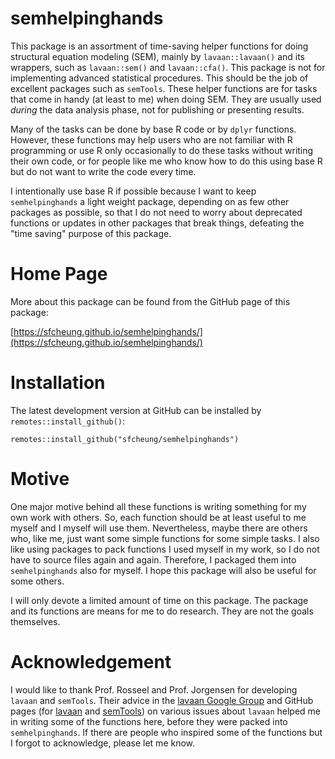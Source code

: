 # semhelpinghands

This package is an assortment of time-saving helper functions for doing structural
equation modeling
(SEM), mainly by `lavaan::lavaan()` and its wrappers, such as
`lavaan::sem()` and `lavaan::cfa()`. This package is not for implementing
advanced statistical procedures. This should be the job of excellent
packages such as `semTools`. These helper functions are for tasks that come
in handy (at least to me) when doing SEM. They are
usually used *during* the data analysis phase, not for publishing
or presenting results.

Many of the tasks can be done by base R code or by `dplyr` functions.
However, these functions may help users who are not familiar with
R programming or use R only occasionally to do these tasks
without writing their own code, or for people like me who know
how to do this using base R but do not want to write the code every
time.

I intentionally use base R if possible because I want to keep
`semhelpinghands` a light weight package, depending on as few
other packages as possible, so that I do not need to worry about
deprecated functions or updates in other packages that break things,
defeating the "time saving" purpose of this package.

# Home Page

More about this package can be found from the GitHub page of this package:

[https://sfcheung.github.io/semhelpinghands/](https://sfcheung.github.io/semhelpinghands/)

# Installation

The latest development version at GitHub can be installed by `remotes::install_github()`:

```
remotes::install_github("sfcheung/semhelpinghands")
```

# Motive

One major motive behind all these functions
is writing something for my own work
with others. So,
each function should be at least useful
to me myself and I myself will use them.
Nevertheless, maybe there are others
who, like me, just want some simple
functions for some simple tasks. I
also like using packages to pack functions
I used myself in my work, so I do not have to
source files again and again. Therefore,
I packaged them into `semhelpinghands`
also for myself.
I hope this package will also be useful
for some others.

I will only devote a limited amount of
time on this package. The package and
its functions are means for me to do
research. They are not the goals
themselves.

# Acknowledgement

I would like to thank Prof. Rosseel and
Prof. Jorgensen for developing `lavaan`
and `semTools`. Their advice in the
[lavaan Google Group](https://groups.google.com/g/lavaan?pli=1)
and GitHub pages (for [lavaan](https://github.com/yrosseel/lavaan)
and [semTools](https://github.com/simsem/semTools))
on various issues about `lavaan`
helped me in writing some
of the functions here, before they
were packed into `semhelpinghands`.
If there are people who inspired some
of the functions but I forgot to acknowledge,
please let me know.